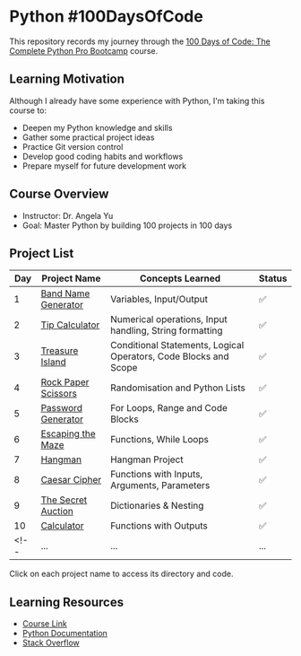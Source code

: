 # Python #100DaysOfCode

This repository records my journey through the [100 Days of Code: The Complete Python Pro Bootcamp](https://www.udemy.com/course/100-days-of-code/) course.

## Learning Motivation
Although I already have some experience with Python, I'm taking this course to:
- Deepen my Python knowledge and skills
- Gather some practical project ideas
- Practice Git version control
- Develop good coding habits and workflows
- Prepare myself for future development work

## Course Overview
- Instructor: Dr. Angela Yu
- Goal: Master Python by building 100 projects in 100 days

## Project List
| Day | Project Name | Concepts Learned | Status |
|-----|-------------|-----------------|--------|
| 1 | [Band Name Generator](./day_001_band_name_generator/) | Variables, Input/Output | ✅ |
| 2 | [Tip Calculator](./day_002_tip_calculator/) | Numerical operations, Input handling, String formatting | ✅ | 
| 3 | [Treasure Island](./day_003_treasure_island/) | Conditional Statements, Logical Operators, Code Blocks and Scope | ✅ |
| 4 | [Rock Paper Scissors](./day_004_rock_paper_scissors/) | Randomisation and Python Lists | ✅ |
| 5 | [Password Generator](./day_005_password_generator/) | For Loops, Range and Code Blocks | ✅ |
| 6 | [Escaping the Maze](./day_006_escaping_the_maze/) | Functions, While Loops | ✅ |
| 7 | [Hangman](./day_007_hangman/) | Hangman Project | ✅ |
| 8 | [Caesar Cipher](./day_008_caesar_cipher/) | Functions with Inputs, Arguments, Parameters | ✅ |
| 9 | [The Secret Auction](./day_009_the_secret_auction/) | Dictionaries & Nesting | ✅ |
| 10 | [Calculator](./day_010_calculator/) | Functions with Outputs | ✅ |
<!-- | ... | ... | ... |  ✅ | -->

Click on each project name to access its directory and code.


## Learning Resources
- [Course Link](https://www.udemy.com/course/100-days-of-code/)
- [Python Documentation](https://docs.python.org/3/)
- [Stack Overflow](https://stackoverflow.com/) 